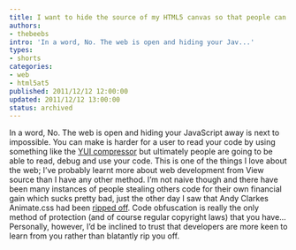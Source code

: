 ```yaml
---
title: I want to hide the source of my HTML5 canvas so that people can’t View the source is this possible?
authors:
- thebeebs
intro: 'In a word, No. The web is open and hiding your Jav...'
types:
- shorts
categories:
- web
- html5at5
published: 2011/12/12 12:00:00
updated: 2011/12/12 13:00:00
status: archived
---
```


In a word, No. The web is open and hiding your JavaScript away is next to impossible. You can make is harder for a user to read your code by using something like the [YUI compressor](http://developer.yahoo.com/yui/compressor/) but ultimately people are going to be able to read, debug and use your code. This is one of the things I love about the web; I&rsquo;ve probably learnt more about web development from View source than I have any other method. I&rsquo;m not naive though and there have been many instances of people stealing others code for their own financial gain which sucks pretty bad, just the other day I saw that Andy Clarkes Animate.css had been [ripped off](https://twitter.com/#!/_dte/status/141256067085647874). Code obfuscation is really the only method of protection (and of course regular copyright laws) that you have&hellip; Personally, however, I&rsquo;d be inclined to trust that developers are more keen to learn from you rather than blatantly rip you off.